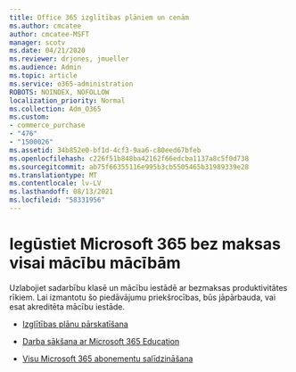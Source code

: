 ```yaml
---
title: Office 365 izglītības plāniem un cenām
ms.author: cmcatee
author: cmcatee-MSFT
manager: scotv
ms.date: 04/21/2020
ms.reviewer: drjones, jmueller
ms.audience: Admin
ms.topic: article
ms.service: o365-administration
ROBOTS: NOINDEX, NOFOLLOW
localization_priority: Normal
ms.collection: Adm_O365
ms.custom:
- commerce_purchase
- "476"
- "1500026"
ms.assetid: 34b852e0-bf1d-4cf3-9aa6-c80eed67bfeb
ms.openlocfilehash: c226f51b848ba42162f66edcba1137a8c5f0d738
ms.sourcegitcommit: ab75f66355116e995b3cb5505465b31989339e28
ms.translationtype: MT
ms.contentlocale: lv-LV
ms.lasthandoff: 08/13/2021
ms.locfileid: "58331956"
---
```

# <a name="get-microsoft-365-free-for-your-entire-school"></a>Iegūstiet Microsoft 365 bez maksas visai mācību mācībām

Uzlabojiet sadarbību klasē un mācību iestādē ar bezmaksas produktivitātes rīkiem. Lai izmantotu šo piedāvājumu priekšrocības, būs jāpārbauda, vai esat akreditēta mācību iestāde.
  
- [Izglītības plānu pārskatīšana](https://products.office.com/academic/compare-office-365-education-plans)

- [Darba sākšana ar Microsoft 365 Education](https://support.office.com/article/get-started-with-office-365-education-ab02abe5-a1ee-458c-b749-5b44416ccf14?wt.mc_id=o365_portal_mmaven&ui=en-US&rs=en-US&ad=US)

- [Visu Microsoft 365 abonementu salīdzināšana](https://products.office.com/business/compare-more-office-365-for-business-plans)